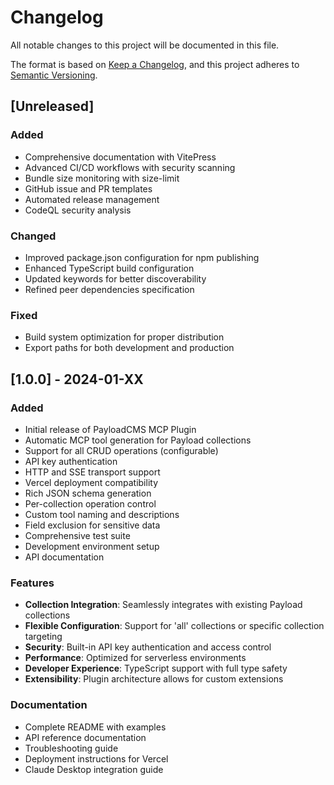 # Changelog

All notable changes to this project will be documented in this file.

The format is based on [Keep a Changelog](https://keepachangelog.com/en/1.0.0/),
and this project adheres to [Semantic Versioning](https://semver.org/spec/v2.0.0.html).

## [Unreleased]

### Added
- Comprehensive documentation with VitePress
- Advanced CI/CD workflows with security scanning
- Bundle size monitoring with size-limit
- GitHub issue and PR templates
- Automated release management
- CodeQL security analysis

### Changed
- Improved package.json configuration for npm publishing
- Enhanced TypeScript build configuration
- Updated keywords for better discoverability
- Refined peer dependencies specification

### Fixed
- Build system optimization for proper distribution
- Export paths for both development and production

## [1.0.0] - 2024-01-XX

### Added
- Initial release of PayloadCMS MCP Plugin
- Automatic MCP tool generation for Payload collections
- Support for all CRUD operations (configurable)
- API key authentication
- HTTP and SSE transport support
- Vercel deployment compatibility
- Rich JSON schema generation
- Per-collection operation control
- Custom tool naming and descriptions
- Field exclusion for sensitive data
- Comprehensive test suite
- Development environment setup
- API documentation

### Features
- **Collection Integration**: Seamlessly integrates with existing Payload collections
- **Flexible Configuration**: Support for 'all' collections or specific collection targeting
- **Security**: Built-in API key authentication and access control
- **Performance**: Optimized for serverless environments
- **Developer Experience**: TypeScript support with full type safety
- **Extensibility**: Plugin architecture allows for custom extensions

### Documentation
- Complete README with examples
- API reference documentation
- Troubleshooting guide
- Deployment instructions for Vercel
- Claude Desktop integration guide